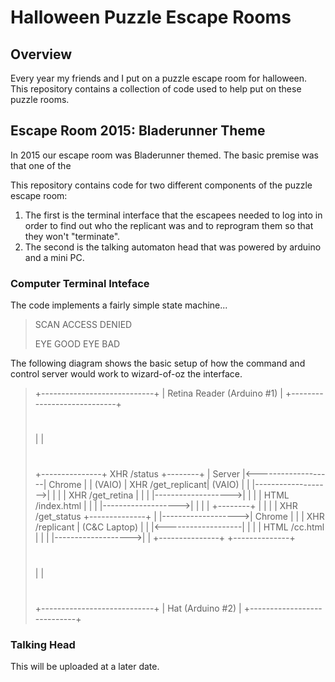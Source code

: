 # Halloween Puzzle Escape Rooms
## Overview
Every year my friends and I put on a puzzle escape room for halloween. This repository contains a collection of code used to help put on these puzzle rooms.

## Escape Room 2015: Bladerunner Theme
In 2015 our escape room was Bladerunner themed. The basic premise was that one of the 

This repository contains code for two different components of the puzzle escape room:
1. The first is the terminal interface that the escapees needed to log into in order to find out who the replicant was and to reprogram them so that they won't "terminate".
2. The second is the talking automaton head that was powered by arduino and a mini PC.

### Computer Terminal Inteface

The code implements a fairly simple state machine...

> 
> SCAN  ACCESS
>       DENIED
> 
> EYE GOOD EYE BAD

The following diagram shows the basic setup of how the command and control server would work to wizard-of-oz the interface.

> +----------------------------+
> | Retina Reader (Arduino #1) |
> +----------------------------+
>   #
>   |
>   |
>   #
> +---------------+  XHR /status       +--------+
> |    Server     |<-------------------| Chrome |
> |    (VAIO)     |  XHR /get_replicant| (VAIO) |
> |               |------------------->|        |
> |               |  XHR /get_retina   |        |
> |               |------------------->|        |
> |               |  HTML /index.html  |        |
> |               |------------------->|        |
> |               |                    +--------+
> |               |
> |               |  XHR /get_status   +--------------+
> |               |------------------->|    Chrome    |
> |               |  XHR /replicant    | (C&C Laptop) |
> |               |<-------------------|              |
> |               |  HTML /cc.html     |              |
> |               |------------------->|              |
> +---------------+                    +--------------+
>   #
>   |
>   |
>   #
> +----------------------------+
> |  Hat (Arduino #2)          |
> +----------------------------+

### Talking Head
This will be uploaded at a later date.